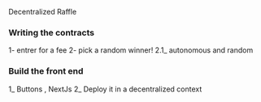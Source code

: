 Decentralized Raffle

### Writing the contracts
1- entrer for a fee 
2- pick a random winner!
	2.1_ autonomous and random
	
### Build the front end
1_ Buttons , NextJs
2_ Deploy it in a decentralized context

